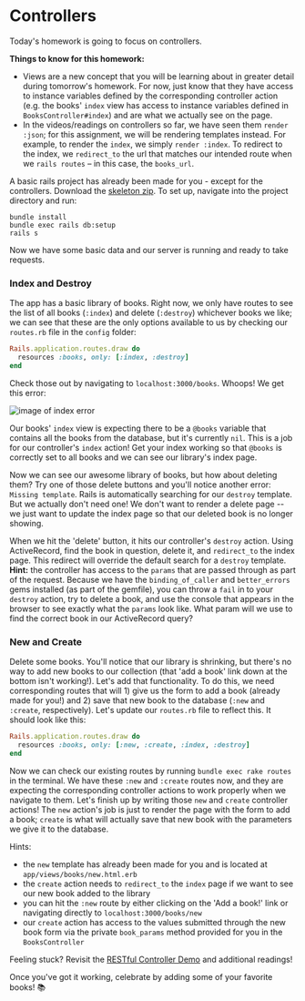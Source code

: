 # Controllers

Today's homework is going to focus on controllers.

**Things to know for this homework:**

* Views are a new concept that you will be learning about in greater
detail during tomorrow's homework. For now, just know that they have
access to instance variables defined by the corresponding controller
action (e.g. the books' `index` view has access to instance variables
defined in `BooksController#index`) and are what we actually see on the
page.
* In the videos/readings on controllers so far, we have seen them `render
:json`; for this assignment, we will be rendering templates instead. For
example, to render the `index`, we simply `render :index`. To redirect
to the index, we `redirect_to` the url that matches our intended route
when we `rails routes` – in this case, the `books_url`.

A basic rails project has already been made for you - except for the
controllers. Download the [skeleton zip][skeleton]. To set up, navigate
into the project directory and run:

```
bundle install
bundle exec rails db:setup
rails s
```

Now we have some basic data and our server is running and ready to take requests.

### Index and Destroy

The app has a basic library of books. Right now, we only have routes to
see the list of all books (`:index`) and delete (`:destroy`) whichever
books we like; we can see that these are the only options available to
us by checking our `routes.rb` file in the `config` folder:

```ruby
Rails.application.routes.draw do
  resources :books, only: [:index, :destroy]
end
```

Check those out by navigating to `localhost:3000/books`. Whoops! We get this error:

![image of index error](index_error.png)

Our books' `index` view is expecting there to be a `@books` variable
that contains all the books from the database, but it's currently `nil`.
This is a job for our controller's `index` action! Get your index
working so that `@books` is correctly set to all books and we can see
our library's index page.

Now we can see our awesome library of books, but how about deleting
them? Try one of those delete buttons and you'll notice another error:
`Missing template`. Rails is automatically searching for our `destroy`
template. But we actually don't need one! We don't want to render a
delete page -- we just want to update the index page so that our deleted
book is no longer showing.

When we hit the 'delete' button, it hits our controller's `destroy`
action. Using ActiveRecord, find the book in question, delete it, and
`redirect_to` the index page. This redirect will override the default
search for a `destroy` template. **Hint:** the controller has access to
the `params` that are passed through as part of the request. Because we
have the `binding_of_caller` and `better_errors` gems installed (as part
of the gemfile), you can throw a `fail` in to your `destroy` action, try
to delete a book, and use the console that appears in the browser to see
exactly what the `params` look like. What param will we use to find the
correct book in our ActiveRecord query?

### New and Create

Delete some books. You'll notice that our library is shrinking, but
there's no way to add new books to our collection (that 'add a book'
link down at the bottom isn't working!). Let's add that functionality.
To do this, we need corresponding routes that will 1) give us the form
to add a book (already made for you!) and 2) save that new book to the
database (`:new` and `:create`, respectively). Let's update our
`routes.rb` file to reflect this. It should look like this:

```ruby
Rails.application.routes.draw do
  resources :books, only: [:new, :create, :index, :destroy]
end
```

Now we can check our existing routes by running `bundle exec rake
routes` in the terminal. We have these `:new` and `:create` routes now,
and they are expecting the corresponding controller actions to work
properly when we navigate to them. Let's finish up by writing those
`new` and `create` controller actions! The `new` action's job is just to
render the page with the form to add a book; `create` is what will
actually save that new book with the parameters we give it to the database.

Hints:
* the `new` template has already been made for you and is located at
`app/views/books/new.html.erb`
* the `create` action needs to `redirect_to` the `index` page if we want
to see our new book added to the library
* you can hit the `:new` route by either clicking on the 'Add a book!'
link or navigating directly to `localhost:3000/books/new`
* our `create` action has access to the values submitted through the new
book form via the private `book_params` method provided for you in the
`BooksController`

Feeling stuck? Revisit the [RESTful Controller Demo][restful-controller-demo]
and additional readings!

Once you've got it working, celebrate by adding some of your favorite books! :books:

[skeleton]: skeleton.zip?raw=true
[restful-controller-demo]: https://vimeo.com/168505535
